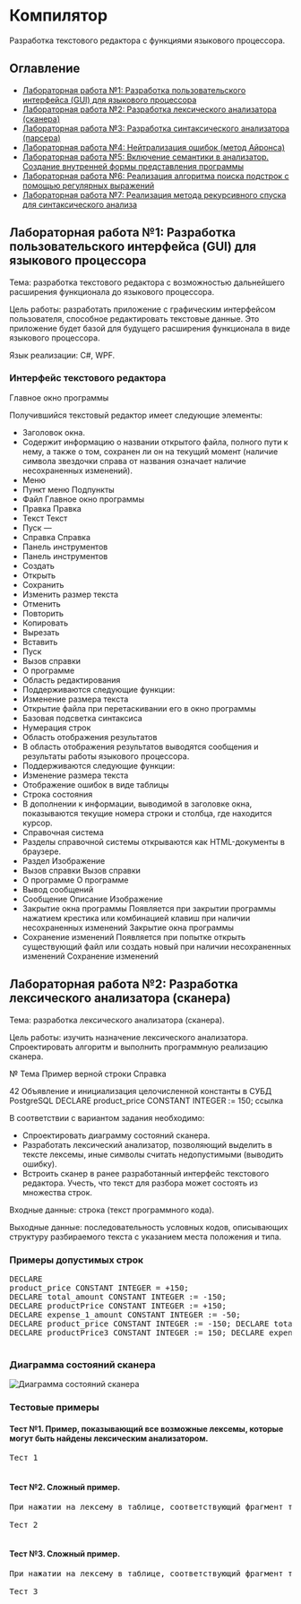 <!DOCTYPE html>
<html>
<head>
  <title>Компилятор</title>
</head>
<body>
  <h1>Компилятор</h1>
  <p>Разработка текстового редактора с функциями языкового процессора.</p>

  <h2>Оглавление</h2>
  <ul>
    <li><a href="#lab1">Лабораторная работа №1: Разработка пользовательского интерфейса (GUI) для языкового процессора</a></li>
    <li><a href="#lab2">Лабораторная работа №2: Разработка лексического анализатора (сканера)</a></li>
    <li><a href="#lab3">Лабораторная работа №3: Разработка синтаксического анализатора (парсера)</a></li>
    <li><a href="#lab4">Лабораторная работа №4: Нейтрализация ошибок (метод Айронса)</a></li>
    <li><a href="#lab5">Лабораторная работа №5: Включение семантики в анализатор. Создание внутренней формы представления программы</a></li>
    <li><a href="#lab6">Лабораторная работа №6: Реализация алгоритма поиска подстрок с помощью регулярных выражений</a></li>
    <li><a href="#lab7">Лабораторная работа №7: Реализация метода рекурсивного спуска для синтаксического анализа</a></li>
  </ul>

  <h2 id="lab1">Лабораторная работа №1: Разработка пользовательского интерфейса (GUI) для языкового процессора</h2>
  <p>Тема: разработка текстового редактора с возможностью дальнейшего расширения функционала до языкового процессора.</p>

  <p>Цель работы: разработать приложение с графическим интерфейсом пользователя, способное редактировать текстовые данные. Это приложение будет базой для будущего расширения функционала в виде языкового процессора.</p>

  <p>Язык реализации: C#, WPF.</p>

  <h3>Интерфейс текстового редактора</h3>
  <p>Главное окно программы</p>

  <p>Получившийся текстовый редактор имеет следующие элементы:</p>
  <ul>
    <li>Заголовок окна.</li>
    <li>Содержит информацию о названии открытого файла, полного пути к нему, а также о том, сохранен ли он на текущий момент (наличие символа звездочки справа от названия означает наличие несохраненных изменений).</li>
    <li>Меню</li>
    <li>Пункт меню	Подпункты</li>
    <li>Файл	Главное окно программы</li>
    <li>Правка	Правка</li>
    <li>Текст	Текст</li>
    <li>Пуск	—</li>
    <li>Справка	Справка</li>
    <li>Панель инструментов</li>
    <li>Панель инструментов</li>
    <li>Создать</li>
    <li>Открыть</li>
    <li>Сохранить</li>
    <li>Изменить размер текста</li>
    <li>Отменить</li>
    <li>Повторить</li>
    <li>Копировать</li>
    <li>Вырезать</li>
    <li>Вставить</li>
    <li>Пуск</li>
    <li>Вызов справки</li>
    <li>О программе</li>
    <li>Область редактирования</li>
    <li>Поддерживаются следующие функции:</li>
    <li>Изменение размера текста</li>
    <li>Открытие файла при перетаскивании его в окно программы</li>
    <li>Базовая подсветка синтаксиса</li>
    <li>Нумерация строк</li>
    <li>Область отображения результатов</li>
    <li>В область отображения результатов выводятся сообщения и результаты работы языкового процессора.</li>
    <li>Поддерживаются следующие функции:</li>
    <li>Изменение размера текста</li>
    <li>Отображение ошибок в виде таблицы</li>
    <li>Строка состояния</li>
    <li>В дополнении к информации, выводимой в заголовке окна, показываются текущие номера строки и столбца, где находится курсор.</li>
    <li>Справочная система</li>
    <li>Разделы справочной системы открываются как HTML-документы в браузере.</li>
    <li>Раздел	Изображение</li>
    <li>Вызов справки	Вызов справки</li>
    <li>О программе	О программе</li>
    <li>Вывод сообщений</li>
    <li>Сообщение	Описание	Изображение</li>
    <li>Закрытие окна программы	Появляется при закрытии программы нажатием крестика или комбинацией клавиш при наличии несохраненных изменений	Закрытие окна программы</li>
    <li>Сохранение изменений	Появляется при попытке открыть существующий файл или создать новый при наличии несохраненных изменений	Сохранение изменений</li>
  </ul>

  <h2 id="lab2">Лабораторная работа №2: Разработка лексического анализатора (сканера)</h2>
  <p>Тема: разработка лексического анализатора (сканера).</p>

  <p>Цель работы: изучить назначение лексического анализатора. Спроектировать алгоритм и выполнить программную реализацию сканера.</p>

  <p>№	Тема	Пример верной строки	Справка</p>
  <p>42	Объявление и инициализация целочисленной константы в СУБД PostgreSQL	DECLARE product_price CONSTANT INTEGER := 150;	ссылка</p>

  <p>В соответствии с вариантом задания необходимо:</p>
  <ul>
    <li>Спроектировать диаграмму состояний сканера.</li>
    <li>Разработать лексический анализатор, позволяющий выделить в тексте лексемы, иные символы считать недопустимыми (выводить ошибку).</li>
    <li>Встроить сканер в ранее разработанный интерфейс текстового редактора. Учесть, что текст для разбора может состоять из множества строк.</li>
  </ul>

  <p>Входные данные: строка (текст программного кода).</p>

  <p>Выходные данные: последовательность условных кодов, описывающих структуру разбираемого текста с указанием места положения и типа.</p>

  <h3>Примеры допустимых строк</h3>
  <pre>
DECLARE
product_price CONSTANT INTEGER = +150;
DECLARE total_amount CONSTANT INTEGER := -150;
DECLARE productPrice CONSTANT INTEGER := +150;
DECLARE expense_1_amount CONSTANT INTEGER := -50;
DECLARE product_price CONSTANT INTEGER := -150; DECLARE total_2 CONSTANT INTEGER := 50;
DECLARE productPrice3 CONSTANT INTEGER := 150; DECLARE expense_amount_4 CONSTANT INTEGER := -50;
  </pre>

  <h3>Диаграмма состояний сканера</h3>
  <img src="diagram.png" alt="Диаграмма состояний сканера">

  <h3>Тестовые примеры</h3>
  <h4>Тест №1. Пример, показывающий все возможные лексемы, которые могут быть найдены лексическим анализатором.</h4>

  <pre>
Тест 1
  </pre>

  <h4>Тест №2. Сложный пример.</h4>

  <pre>
При нажатии на лексему в таблице, соответствующий фрагмент текста подсвечивается в поле редактирования.

Тест 2
  </pre>

  <h4>Тест №3. Сложный пример.</h4>

  <pre>
При нажатии на лексему в таблице, соответствующий фрагмент текста подсвечивается в поле редактирования.

Тест 3
  </pre>
</body>
</html>
